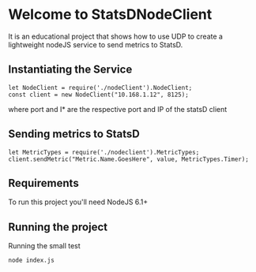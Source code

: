 # Welcome to StatsDNodeClient
It is an educational project that shows how to use UDP to create a lightweight nodeJS service to send metrics to StatsD.

## Instantiating the Service

```
let NodeClient = require('./nodeClient').NodeClient;
const client = new NodeClient("10.168.1.12", 8125);
```
where port and I* are the respective port and IP of the statsD client

## Sending metrics to StatsD
```
let MetricTypes = require('./nodeclient').MetricTypes;
client.sendMetric("Metric.Name.GoesHere", value, MetricTypes.Timer);
```

## Requirements
To run this project you'll need NodeJS 6.1+

## Running the project

Running the small test

```node index.js```

